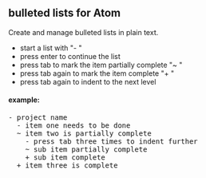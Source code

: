## bulleted lists for Atom

Create and manage bulleted lists in plain text.

- start a list with "- "
- press enter to continue the list
- press tab to mark the item partially complete "~ "
- press tab again to mark the item complete "+ "
- press tab again to indent to the next level

#### example:
<pre>
- project name
  - item one needs to be done
  ~ item two is partially complete
    - press tab three times to indent further
    ~ sub item partially complete
    + sub item complete
  + item three is complete
</pre>